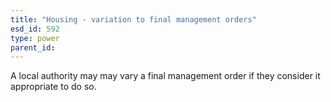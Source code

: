 ```yaml
---
title: "Housing - variation to final management orders"
esd_id: 592
type: power
parent_id:  
---
```


A local authority may may vary a final management order if they consider it appropriate to do so.

